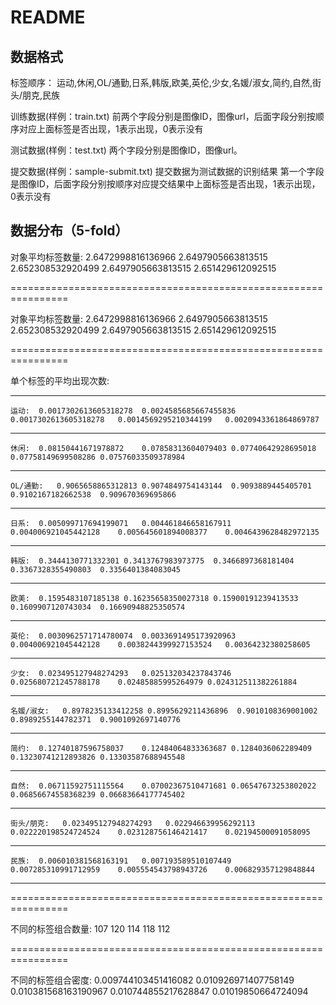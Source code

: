 # README

## 数据格式

标签顺序：
运动,休闲,OL/通勤,日系,韩版,欧美,英伦,少女,名媛/淑女,简约,自然,街头/朋克,民族

训练数据(样例：train.txt)
前两个字段分别是图像ID，图像url，后面字段分别按顺序对应上面标签是否出现，1表示出现，0表示没有

测试数据(样例：test.txt)
两个字段分别是图像ID，图像url。

提交数据(样例：sample-submit.txt)
提交数据为测试数据的识别结果
第一个字段是图像ID，后面字段分别按顺序对应提交结果中上面标签是否出现，1表示出现，0表示没有



## 数据分布（5-fold）


对象平均标签数量:	 2.6472998816136966  2.6497905663813515  2.652308532920499  2.6497905663813515  2.651429612092515

================================================================

对象平均标签数量:	 2.6472998816136966  2.6497905663813515  2.652308532920499  2.6497905663813515  2.651429612092515

================================================================

单个标签的平均出现次数:

----------------------------------------------------------------

    运动:	 0.0017302613605318278	0.0024585685667455836	0.0017302613605318278	0.0014569295210344199	0.0020943361864869787

----------------------------------------------------------------

    休闲:	 0.08150441671978872	0.07858313604079403	0.07740642928695018	0.07758149699508286	0.07576033509378984

----------------------------------------------------------------

    OL/通勤:	 0.9065658865312813	0.9074849754143144	0.9093889445405701	0.9102167182662538	0.909670369695866

----------------------------------------------------------------

    日系:	 0.005099717694199071	0.004461846658167911	0.004006921045442128	0.005645601894008377	0.0046439628482972135

----------------------------------------------------------------

    韩版:	 0.3444130771332301	0.3413767983973775	0.3466897368181404	0.3367328355490803	0.3356401384083045

----------------------------------------------------------------

    欧美:	 0.1595483107185138	0.16235658350027318	0.15900191239413533	0.1609907120743034	0.16690948825350574

----------------------------------------------------------------

    英伦:	 0.0030962571714780074	0.0033691495173920963	0.004006921045442128	0.0038244399927153524	0.00364232380258605

----------------------------------------------------------------

    少女:	 0.023495127948274293	0.025132034237843746	0.025680721245788178	0.02485885995264979	0.024312511382261884

----------------------------------------------------------------

    名媛/淑女:	 0.8978235133412258	0.8995629211436896	0.9010108369001002	0.8989255144782371	0.9001092697140776

----------------------------------------------------------------

    简约:	 0.12740187596758037	0.12484064833363687	0.1284036062289409	0.13230741212893826	0.13303587688945548

----------------------------------------------------------------

    自然:	 0.06711592751115564	0.07002367510471681	0.06547673253802022	0.06856674558368239	0.06683664177745402

----------------------------------------------------------------

    街头/朋克:	 0.023495127948274293	0.022946639956292113	0.022220198524724524	0.023128756146421417	0.02194500091058095

----------------------------------------------------------------

    民族:	 0.006010381568163191	0.007193589510107449	0.007285310991712959	0.005554543798943726	0.006829357129848844

----------------------------------------------------------------

================================================================

不同的标签组合数量:	 107  120  114  118  112

================================================================

不同的标签组合密度:	 0.009744103451416082  0.010926971407758149  0.010381568163190967  0.010744855217628847  0.01019850664724094